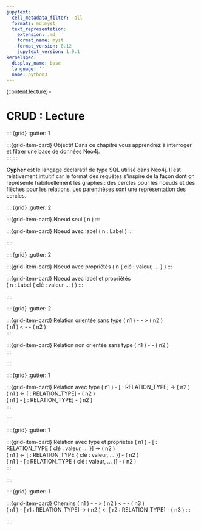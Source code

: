 ```yaml
---
jupytext:
  cell_metadata_filter: -all
  formats: md:myst
  text_representation:
    extension: .md
    format_name: myst
    format_version: 0.12
    jupytext_version: 1.9.1
kernelspec:
  display_name: base
  language: ''
  name: python3
---
```


(content:lecture)=
# C**R**UD : Lecture

::::{grid}
:gutter: 1

:::{grid-item-card} Objectif
Dans ce chapitre vous apprendrez à interroger et filtrer une base de données Neo4j.  
:::
::::

**Cypher** est le langage déclaratif de type SQL utilisé dans Neo4j. 
Il est relativement intuitif car le format des requêtes s'inspire de la façon dont on représente habituellement les graphes : des cercles pour les noeuds et des flèches pour les relations. 
Les parenthèses sont une représentation des cercles.         

::::{grid}
:gutter: 2

:::{grid-item-card} Noeud seul 
( n )
:::

:::{grid-item-card} Noeud avec label
( n : Label ) 
:::

::::

::::{grid}
:gutter: 2

:::{grid-item-card} Noeud avec propriétés
( n { clé : valeur, ... } )
:::

:::{grid-item-card} Noeud avec label et propriétés   
( n : Label { clé : valeur ... } )
:::

::::

::::{grid}
:gutter: 2

:::{grid-item-card} Relation orientée sans type
( n1 ) - - > ( n2 )   
( n1 ) < - - ( n2 )   
:::

:::{grid-item-card} Relation non orientée sans type
( n1 ) - - ( n2 )    
:::

::::

::::{grid}
:gutter: 1

:::{grid-item-card} Relation avec type
( n1 ) - [ : RELATION_TYPE] -> ( n2 )   
( n1 ) <- [ : RELATION_TYPE] - ( n2 )  
( n1 ) - [ : RELATION_TYPE] - ( n2 )    
:::

::::

::::{grid}
:gutter: 1

:::{grid-item-card} Relation avec type et propriétés
( n1 ) - [ : RELATION_TYPE { clé : valeur, ... }] -> ( n2 )   
( n1 ) <- [ : RELATION_TYPE { clé : valeur, ... }] - ( n2 )  
( n1 ) - [ : RELATION_TYPE { clé : valeur, ... }] - ( n2 )    
:::

::::

::::{grid}
:gutter: 1

:::{grid-item-card} Chemins
( n1 ) - - > ( n2 ) < - - ( n3 )     
( n1 ) - [ r1 : RELATION_TYPE] -> ( n2 ) <- [ r2 : RELATION_TYPE] - ( n3 )
:::

::::

